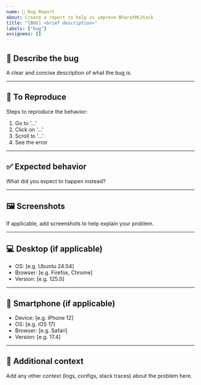 ```yaml
---
name: 🐞 Bug Report
about: Create a report to help us improve BharatMLStack
title: "[BUG] <brief description>"
labels: ["bug"]
assignees: []
---
```


## 🐛 Describe the bug

A clear and concise description of what the bug is.

---

## 🔁 To Reproduce

Steps to reproduce the behavior:
1. Go to '...'
2. Click on '...'
3. Scroll to '...'
4. See the error

---

## ✅ Expected behavior

What did you expect to happen instead?

---

## 🖼️ Screenshots

If applicable, add screenshots to help explain your problem.

---

## 💻 Desktop (if applicable)

- OS: [e.g. Ubuntu 24.04]
- Browser: [e.g. Firefox, Chrome]
- Version: [e.g. 125.0]

---

## 📱 Smartphone (if applicable)

- Device: [e.g. iPhone 12]
- OS: [e.g. iOS 17]
- Browser: [e.g. Safari]
- Version: [e.g. 17.4]

---

## 🧩 Additional context

Add any other context (logs, configs, stack traces) about the problem here.
